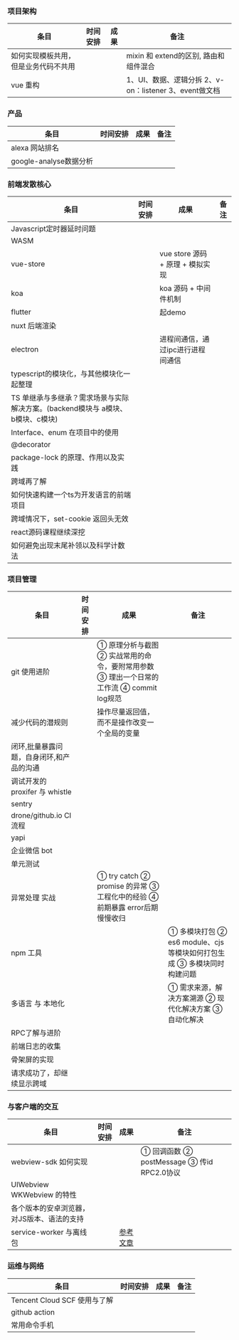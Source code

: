 ### 项目架构
| 条目 | 时间安排 | 成果 | 备注 |
 --- | -- | -- | -- |
| 如何实现模板共用，但是业务代码不共用 |  | |mixin 和 extend的区别, 路由和组件混合 |
| vue 重构 || |  1、UI、数据、逻辑分拆  2、v-on：listener 3、event做文档|

### 产品
| 条目 | 时间安排 | 成果 | 备注 |
 --- | -- | -- | -- |
| alexa 网站排名  ||||
| google-analyse数据分析 ||||

### 前端发散核心
| 条目 | 时间安排 | 成果 | 备注 |
 --- | -- | -- | -- |
| Javascript定时器延时问题  ||||
| WASM  ||||
| vue-store | | vue store 源码 + 原理 + 模拟实现|||
| koa | |   koa 源码 + 中间件机制 |||
| flutter | | 起demo |||
| nuxt 后端渲染 ||||
| electron || 进程间通信，通过ipc进行进程间通信 ||
| typescript的模块化，与其他模块化一起整理 | 
| TS 单继承与多继承？需求场景与实际解决方案。(backend模块与 a模块、b模块、c模块) |
| Interface、enum 在项目中的使用 | ||||
| @decorator |||||
| package-lock 的原理、作用以及实践 ||||
| 跨域再了解 ||||
| 如何快速构建一个ts为开发语言的前端项目 ||||
| 跨域情况下，set-cookie 返回头无效 ||||
| react源码课程继续深挖 ||||
| 如何避免出现末尾补领以及科学计数法 ||||

### 项目管理
| 条目 | 时间安排 | 成果 | 备注 |
| --- | -- | -- | -- |
| git 使用进阶  |  | ① 原理分析与截图 ② 实战常用的命令，要附常用参数 ③ 理出一个日常的工作流 ④ commit log规范  ||
| 减少代码的潜规则 | | 操作尽量返回值，而不是操作改变一个全局的变量 ||
| 闭环,批量暴露问题，自身闭环,和产品的沟通 ||||
| 调试开发的 proxifer 与 whistle | |||
| sentry | |||| 
| drone/github.io CI流程 | |||||
| yapi | ||||| 
| 企业微信 bot |||||
| 单元测试 |||||
| 异常处理 实战 || ① try catch ②  promise 的异常 ③  工程化中的经验 ④ 前期暴露 error后期慢慢收归 ||
| npm 工具 ||| ① 多模块打包 ② es6 module、cjs等模块如何打包生成 ③ 多模块同时构建问题 |
| 多语言 与 本地化 ||| ① 需求来源，解决方案溯源 ② 现代化解决方案 ③ 自动化解决 ||
| RPC了解与进阶 |||||
| 前端日志的收集 ||||
| 骨架屏的实现 ||||
| 请求成功了，却继续显示跨域 | |||||

### 与客户端的交互
| 条目 | 时间安排 | 成果 | 备注 |
| --- | -- | -- | -- |
| webview-sdk 如何实现 ||| ① 回调函数 ② postMessage ③ 传id RPC2.0协议 |
| UIWebview WKWebview 的特性 ||||
| 各个版本的安卓浏览器，对JS版本、语法的支持 ||||
| service-worker 与离线包 || [参考文章](https://segmentfault.com/a/1190000008491458) ||

### 运维与网络
| 条目 | 时间安排 | 成果 | 备注 |
| --- | -- | -- | -- |
| Tencent Cloud SCF 使用与了解 ||||
| github action |
| 常用命令手机 |||||


